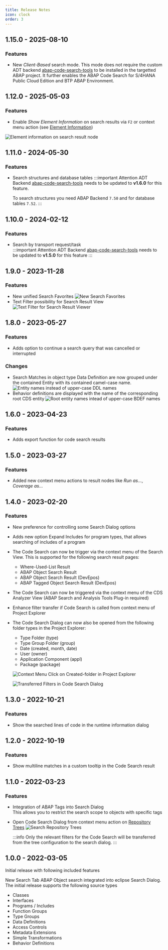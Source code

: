 ```yaml
---
title: Release Notes
icon: clock
order: 3
---
```


## 1.15.0 - 2025-08-10

### Features

- New _Client-Based_ search mode. This mode does not require the custom ADT backend [abap-code-search-tools](https://github.com/DevEpos/abap-code-search-tools) to be installed in the targetted ABAP project.
  It further enables the ABAP Code Search for S/4HANA Public Cloud Edition and BTP ABAP Environment.

## 1.12.0 - 2025-05-03

### Features

- Enable _Show Element Information_ on search results via `F2` or context menu action (see [Element Information](https://help.sap.com/docs/abap-cloud/abap-development-tools-user-guide/displaying-code-element-information-in-source-code-editors?locale=en-US))

![Element information on search result node](img/search-result-element-info.png)

## 1.11.0 - 2024-05-30

### Features

- Search structures and database tables
  :::important Attention
  ADT Backend [abap-code-search-tools](https://github.com/DevEpos/abap-code-search-tools) needs to be updated to **v1.6.0** for this feature.
  
  To search structures you need ABAP Backend `7.50` and for database tables `7.52`.
  :::

## 1.10.0 - 2024-02-12

### Features

- Search by transport request/task  
  :::important Attention
  ADT Backend [abap-code-search-tools](https://github.com/DevEpos/abap-code-search-tools) needs to be updated to **v1.5.0** for this feature
  :::

## 1.9.0 - 2023-11-28

### Features

- New unified Search Favorites
  ![New Search Favorites](./img/new-search-favorites.png)
- Text Filter possibility for Search Result View
  ![Text Filter for Search Result Viewer](./img/search-result-text-filter.png)

## 1.8.0 - 2023-05-27

### Features

- Adds option to continue a search query that was cancelled or interrupted

### Changes

- Search Matches in object type Data Definition are now grouped under the contained Entity with its contained camel-case name.
  ![Entity names instead of upper-case DDL names](./img/entity-names-instead-of-ddl-names.png)
- Behavior definitions are displayed with the name of the corresponding root CDS entity
  ![Root entity names intead of upper-case BDEF names](./img/root-entity-in-bdef.png)

## 1.6.0 - 2023-04-23

### Features

- Adds export function for code search results

## 1.5.0 - 2023-03-27

### Features

- Added new context menu actions to result nodes like _Run as..._, _Coverage as..._

## 1.4.0 - 2023-02-20

### Features

- New preference for controlling some Search Dialog options
- Adds new option Expand Includes for program types, that allows searching of includes of a program
- The Code Search can now be trigger via the context menu of the Search View. This is supported for the following search result pages:

  - Where-Used-List Result
  - ABAP Object Search Result
  - ABAP Object Search Result (DevEpos)
  - ABAP Tagged Object Search Result (DevEpos)

- The Code Search can now be triggered via the context menu of the CDS Analyzer View (ABAP Search and Analysis Tools Plug-in required)
- Enhance filter transfer if Code Search is called from context menu of Project Explorer
- The Code Search Dialog can now also be opened from the following folder types in the Project Explorer:
  - Type Folder (type)
  - Type Group Folder (group)
  - Date (created, month, date)
  - User (owner)
  - Application Component (appl)
  - Package (package)
  
  ![Context Menu Click on Created-folder in Project Explorer](./img/code-search-from-virtual-folder.png)

  ![Transferred Filters in Code Search Dialog](./img/transferred-filters-to-search-dialog.png)

## 1.3.0 - 2022-10-21

### Features

- Show the searched lines of code in the runtime information dialog

## 1.2.0 - 2022-10-19

### Features

- Show multiline matches in a custom tooltip in the Code Search result

## 1.1.0 - 2022-03-23

### Features

- Integration of ABAP Tags into Search Dialog  
  This allows you to restrict the search scope to objects with specific tags
- Open Code Search Dialog from context menu action on [Repository Trees](https://help.sap.com/docs/ABAP_PLATFORM_NEW/c238d694b825421f940829321ffa326a/c5660c7ea8ae4955bc565a6256ea061d.html)
  ![Search Repository Trees](./img/code-search-from-repository-tree.png)

  :::info
  Only the relevant filters for the Code Search will be transferred from the tree configuration to the search dialog.
  :::

## 1.0.0 - 2022-03-05

Initial release with following included features

New Search Tab ABAP Object search integrated into eclipse Search Dialog.  
The initial release supports the following source types

- Classes
- Interfaces
- Programs / Includes
- Function Groups
- Type Groups
- Data Definitions
- Access Controls
- Metadata Extensions
- Simple Transformations
- Behavior Definitions

